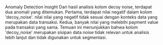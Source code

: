 Anomaly Detection Insight
Dari hasil analisis kolom decoy noise, terdapat dua anomali yang ditemukan. 
Pertama, terdapat nilai negatif dalam kolom 'decoy_noise'. nilai nilai yang negatif tidak sesuai dengan konteks data yang merupakan data transaksi.
Kedua, banyak nilai yang melebihi payment value pada transaksi yang sama. 
Temuan ini menunjukkan bahwa kolom 'decoy_noise' merupakan sisipan data noise tidak relevan untuk analisis lebih lanjut dan tidak digunakan untuk segmentasi. 

